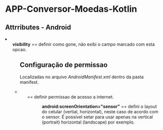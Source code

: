 # APP-Conversor-Moedas-Kotlin
<h2>Attrributes - Android</h2>
<li>
  <ul><strong>visibility</strong> == definir como gone, não exibi o campo marcado com esta opcao.<ul>


</li>

<h2>Configuração de permissao</h2>
<p>Localizadas no arquivo <em>AndroidManifest.xml</em> dentro da pasta manifest.</p>
<li>
  <ul><strong><uses-permission android:name="android.permission.INTERNET" //></strong> == definir permissao de acesso a internet.<ul>
  <ul><strong>android:screenOrientation="sensor"</strong> == defini o layout do celular (vertial, horizontal), neste caso de acordo com o sensor. É possível setar para     usar apenas na vertical (portrait) horizontal (landscape) por exemplo.</ul> 


</li>
